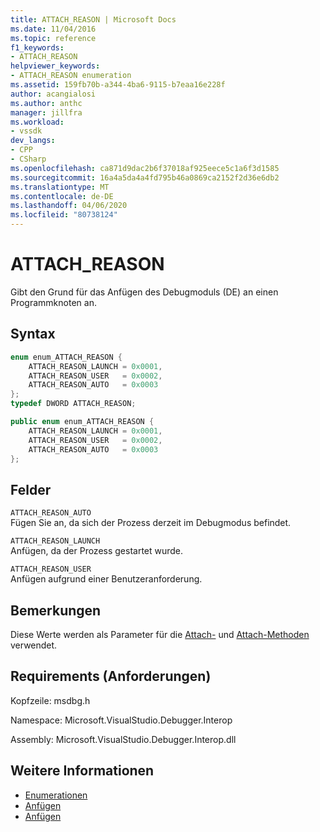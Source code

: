```yaml
---
title: ATTACH_REASON | Microsoft Docs
ms.date: 11/04/2016
ms.topic: reference
f1_keywords:
- ATTACH_REASON
helpviewer_keywords:
- ATTACH_REASON enumeration
ms.assetid: 159fb70b-a344-4ba6-9115-b7eaa16e228f
author: acangialosi
ms.author: anthc
manager: jillfra
ms.workload:
- vssdk
dev_langs:
- CPP
- CSharp
ms.openlocfilehash: ca871d9dac2b6f37018af925eece5c1a6f3d1585
ms.sourcegitcommit: 16a4a5da4a4fd795b46a0869ca2152f2d36e6db2
ms.translationtype: MT
ms.contentlocale: de-DE
ms.lasthandoff: 04/06/2020
ms.locfileid: "80738124"
---
```

# <a name="attach_reason"></a>ATTACH_REASON
Gibt den Grund für das Anfügen des Debugmoduls (DE) an einen Programmknoten an.

## <a name="syntax"></a>Syntax

```cpp
enum enum_ATTACH_REASON {
    ATTACH_REASON_LAUNCH = 0x0001,
    ATTACH_REASON_USER   = 0x0002,
    ATTACH_REASON_AUTO   = 0x0003
};
typedef DWORD ATTACH_REASON;
```

```csharp
public enum enum_ATTACH_REASON {
    ATTACH_REASON_LAUNCH = 0x0001,
    ATTACH_REASON_USER   = 0x0002,
    ATTACH_REASON_AUTO   = 0x0003
};
```

## <a name="fields"></a>Felder
`ATTACH_REASON_AUTO`\
Fügen Sie an, da sich der Prozess derzeit im Debugmodus befindet.

`ATTACH_REASON_LAUNCH`\
Anfügen, da der Prozess gestartet wurde.

`ATTACH_REASON_USER`\
Anfügen aufgrund einer Benutzeranforderung.

## <a name="remarks"></a>Bemerkungen
Diese Werte werden als Parameter für die [Attach-](../../../extensibility/debugger/reference/idebugengine2-attach.md) und [Attach-Methoden](../../../extensibility/debugger/reference/idebugprogramex2-attach.md) verwendet.

## <a name="requirements"></a>Requirements (Anforderungen)
Kopfzeile: msdbg.h

Namespace: Microsoft.VisualStudio.Debugger.Interop

Assembly: Microsoft.VisualStudio.Debugger.Interop.dll

## <a name="see-also"></a>Weitere Informationen
- [Enumerationen](../../../extensibility/debugger/reference/enumerations-visual-studio-debugging.md)
- [Anfügen](../../../extensibility/debugger/reference/idebugengine2-attach.md)
- [Anfügen](../../../extensibility/debugger/reference/idebugprogramex2-attach.md)
